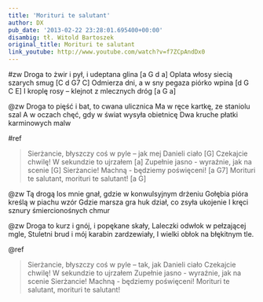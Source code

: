 ```yaml
---
title: 'Morituri te salutant'
author: DX
pub_date: '2013-02-22 23:28:01.695400+00:00'
disambig: tł. Witold Bartoszek
original_title: Morituri te salutant
link_youtube: http://www.youtube.com/watch?v=f7ZCpAndDx0
---
```


#zw
Droga to żwir i pył, i udeptana glina [a G d a]
Oplata włosy siecią szarych smug [C d G7 C]
Odmierza dni, a w sny pegaza piórko wpina [d G C E]
I kroplę rosy – klejnot z mlecznych dróg [a G a]

@zw
Droga to pięść i bat, to cwana ulicznica
Ma w ręce kartkę, ze staniolu szal
A w oczach chęć, gdy w świat wysyła obietnicę
Dwa kruche płatki karminowych malw

#ref
>Sierżancie, błyszczy coś w pyle – jak mej Danieli ciało [G]
>Czekajcie chwilę! W sekundzie to ujrzałem [a]
>Zupełnie jasno - wyraźnie, jak na scenie [G]
>Sierżancie! Machną - będziemy poświęceni! [a G7]
>Morituri te salutant, morituri te salutant! [a G]

@zw
Tą drogą los mnie gnał, gdzie w konwulsyjnym drżeniu
Gołębia pióra kreślą w piachu wzór
Gdzie marsza gra huk dział, co zsyła ukojenie
I kręci sznury śmiercionośnych chmur

@zw
Droga to kurz i gnój, i popękane skały,
Laleczki odwłok w pełzającej mgle,
Stuletni brud i mój karabin zardzewiały,
I wielki obłok na błękitnym tle.

@ref
>Sierżancie, błyszczy coś w pyle – tak, jak Danieli ciało
>Czekajcie chwilę! W sekundzie to ujrzałem
>Zupełnie jasno - wyraźnie, jak na scenie
>Sierżancie! Machną - będziemy poświęceni!
>Morituri te salutant, morituri te salutant!